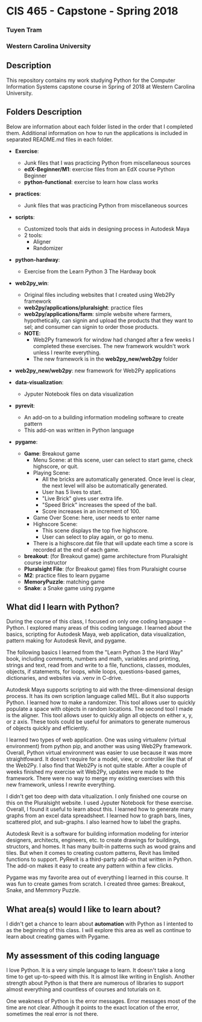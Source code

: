 # CIS 465 - Capstone - Spring 2018
### Tuyen Tram
### Western Carolina University


## Description
This repository contains my work studying Python for the Computer Information Systems capstone course in Spring of 2018 at Western Carolina University.

## Folders Description
Below are information about each folder listed in the order that I completed them. Additional information on how to run the applications is included in separated README.md files in each folder.

* **Exercise**: 
  * Junk files that I was practicing Python from miscellaneous sources
  * **edX-Beginner/M1**: exercise files from an EdX course Python Beginner
  * **python-functional**: exercise to learn how class works

* **practices**:
  * Junk files that was practicing Python from miscellaneous sources

* **scripts**:
  * Customized tools that aids in designing process in Autodesk Maya
  * 2 tools:
    * Aligner
    * Randomizer

* **python-hardway**:
  * Exercise from the Learn Python 3 The Hardway book

* **web2py_win**:
  * Original files including websites that I created using Web2Py framework
  * **web2py/applications/pluralsight**: practice files
  * **web2py/applications/farm**: simple website where farmers, hypothetically, can signin and upload the products that they want to sel; and consumer can signin to order those products.
  * **NOTE**: 
    * Web2Py framework for window had changed after a few weeks I completed these exercises. The new framework wouldn't work unless I rewrite everything.
    * The new framework is in the **web2py_new/web2py** folder
    
* **web2py_new/web2py**: new framework for Web2Py applications

* **data-visualization**:
  * Jyputer Notebook files on data visualization
  
* **pyrevit**:
  * An add-on to a building information modeling software to create pattern
  * This add-on was written in Python language
  
* **pygame**:
  * **Game**: Breakout game
    * Menu Scene: at this scene, user can select to start game, check highscore, or quit.
    * Playing Scene:
      * All the bricks are automatically generated. Once level is clear, the next level will also be automatically generated.
      * User has 5 lives to start.
      * "Live Brick" gives user extra life.
      * "Speed Brick" increases the speed of the ball.
      * Score increases in an increment of 100.
    * Game Over Scene: here, user needs to enter name
    * Highscore Scene: 
      * This scene displays the top five highscore.
      * User can select to play again, or go to menu.
    * There is a highscore.dat file that will update each time a score is recorded at the end of each game.
  * **breakout**: (for Breakout game) game architecture from Pluralsight course instructor
  * **Pluralsight File**: (for Breakout game) files from Pluralsight course
  * **M2**: practice files to learn pygame
  * **MemoryPuzzle**: matching game
  * **Snake**: a Snake game using pygame

## What did I learn with Python?
   During the course of this class, I focused on only one coding language - Python. I explored many areas of this coding language. I learned about the basics, scripting for Autodesk Maya, web application, data visualization, pattern making for Autodesk Revit, and pygame.
   
   The following basics I learned from the "Learn Python 3 the Hard Way" book, including comments, numbers and math, variables and printing, strings and text, read from and write to a file, functions, classes, modules, objects, if statements, for loops, while loops, questions-based games, dictionaries, and websites via .venv in C-drive.
   
   Autodesk Maya supports scripting to aid with the three-dimensional design process. It has its own scription language called MEL. But it also supports Python. I learned how to make a randomizer. This tool allows user to quickly populate a space with objects in random locations. The second tool I made is the aligner. This tool allows user to quickly align all objects on either x, y, or z axis. These tools could be useful for animators to generate numerous of objects quickly and efficiently.
   
   I learned two types of web application. One was using virtualenv (virtual environment) from python pip, and another was using Web2Py framework. Overall, Python virtual environment was easier to use because it was more straightfoward. It doesn't require for a model, view, or controller like that of the Web2Py. I also find that Web2Py is not quite stable. After a couple of weeks finished my exercise wit Web2Py, updates were made to the framework. There were no way to merge my existing exercises with this new framework, unless I rewrite everything.
   
   I didn't get too deep with data vitualization. I only finished one course on this on the Pluralsight website. I used Jyputer Notebook for these exercise. Overall, I found it useful to learn about this. I learned how to generate many graphs from an excel data spreadsheet. I learned how to graph bars, lines, scattered plot, and sub-graphs. I also learned how to label the graphs.
   
   Autodesk Revit is a software for building information modeling for interior designers, architects, engineers, etc. to create drawings for buildings, structors, and homes. It has many built-in patterns such as wood grains and tiles. But when it comes to creating custom patterns, Revit has limited functions to support. PyRevit is a third-party add-on that written in Python. The add-on makes it easy to create any pattern within a few clicks. 
   
   Pygame was my favorite area out of everything I learned in this course. It was fun to create games from scratch. I created three games: Breakout, Snake, and Memmory Puzzle.
   
## What area(s) would I like to learn about?
   I didn't get a chance to learn about **automation** with Python as I intented to as the beginning of this class. I will explore this area as well as continue to learn about creating games with Pygame.
   
## My assessment of this coding language
   I love Python. It is a very simple language to learn. It doesn't take a long time to get up-to-speed with this. It is almost like writing in English. Another strength about Python is that there are numerous of libraries to support almost everything and countless of courses and toturials on it. 
   
   One weakness of Python is the error messages. Error messages most of the time are not clear. Although it points to the exact location of the error, sometimes the real error is not there.
